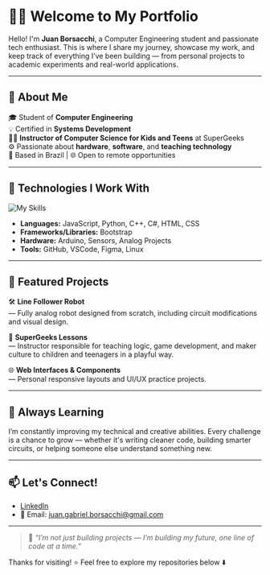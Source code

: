 # 👨‍💻 Welcome to My Portfolio

Hello! I'm **Juan Borsacchi**, a Computer Engineering student and passionate tech enthusiast. This is where I share my journey, showcase my work, and keep track of everything I’ve been building — from personal projects to academic experiments and real-world applications.

---

## 🧠 About Me

🎓 Student of **Computer Engineering**  
💡 Certified in **Systems Development**  
👨‍🏫 **Instructor of Computer Science for Kids and Teens** at SuperGeeks  
⚙️ Passionate about **hardware**, **software**, and **teaching technology**  
📍 Based in Brazil | 🌐 Open to remote opportunities

---

## 🔧 Technologies I Work With

![My Skills](https://skillicons.dev/icons?i=html,css,js,bootstrap,python,C#,cpp,arduino,figma,vscode,github,linux)

- **Languages:** JavaScript, Python, C++, C#, HTML, CSS  
- **Frameworks/Libraries:** Bootstrap  
- **Hardware:** Arduino, Sensors, Analog Projects  
- **Tools:** GitHub, VSCode, Figma, Linux

---

## 📁 Featured Projects

🛠️ **Line Follower Robot**  
— Fully analog robot designed from scratch, including circuit modifications and visual design.

🧠 **SuperGeeks Lessons**  
— Instructor responsible for teaching logic, game development, and maker culture to children and teenagers in a playful way.

🌐 **Web Interfaces & Components**  
— Personal responsive layouts and UI/UX practice projects.

---

## 🌱 Always Learning

I’m constantly improving my technical and creative abilities. Every challenge is a chance to grow — whether it's writing cleaner code, building smarter circuits, or helping someone else understand something new.

---

## 📫 Let's Connect!

- [LinkedIn](https://www.linkedin.com/in/juanborsacchi)  
- 📧 Email: juan.gabriel.borsacchi@gmail.com  

---

> 💬 *“I’m not just building projects — I’m building my future, one line of code at a time.”*

Thanks for visiting! ⭐ Feel free to explore my repositories below ⬇️
